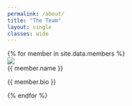 ```yaml
---
permalink: /about/
title: "The Team"
layout: single
classes: wide
---
```


<div class="flex-container">
{% for member in site.data.members %}
    <div class="bio">
        <img src="{{ site.baseurl }}/{{ member.photo }}">
        <div class="name"> {{ member.name }} </div>
        <p class="desc"> {{ member.bio }} </p>
    </div>
{% endfor %}
</div>